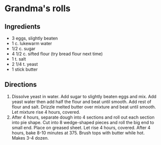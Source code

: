 Grandma's rolls
===============

Ingredients
-----------

- 3 eggs, slightly beaten
- 1 c. lukewarm water
- 1/2 c. sugar
- 4 1/2 c. sifted flour (try bread flour next time)
- 1 t. salt
- 2 1/4 t. yeast
- 1 stick butter


Directions
----------

1. Dissolve yeast in water. Add sugar to slightly beaten eggs and mix. Add yeast water then add half the flour and beat until smooth. Add rest of flour and salt. Drizzle melted butter over mixture and beat until smooth. Let mixture rise 4 hours, covered.
2. After 4 hours, separate dough into 4 sections and roll out each section into pie shape. Cut into 8 wedge-shaped pieces and roll the big end to small end. Place on greased sheet. Let rise 4 hours, covered. After 4 hours, bake 8-10 minutes at 375. Brush tops with butter while hot. Makes 3-4 dozen.
